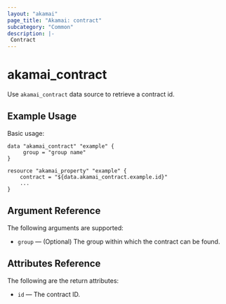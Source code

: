 ```yaml
---
layout: "akamai"
page_title: "Akamai: contract"
subcategory: "Common"
description: |-
 Contract
---
```


# akamai_contract


Use `akamai_contract` data source to retrieve a contract id.

## Example Usage

Basic usage:

```hcl
data "akamai_contract" "example" {
     group = "group name"
}

resource "akamai_property" "example" {
    contract = "${data.akamai_contract.example.id}"
    ...
}
```

## Argument Reference

The following arguments are supported:

* `group` — (Optional) The group within which the contract can be found.

## Attributes Reference

The following are the return attributes:

* `id` — The contract ID.
